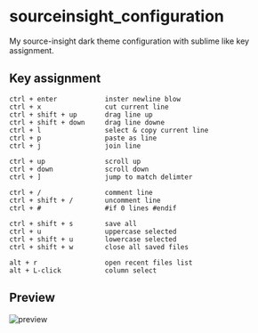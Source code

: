 # sourceinsight_configuration
My source-insight dark theme configuration with sublime like key assignment.
## Key assignment
```
ctrl + enter			inster newline blow
ctrl + x				cut current line
ctrl + shift + up 		drag line up
ctrl + shift + down		drag line downe
ctrl + l				select & copy current line
ctrl + p				paste as line
ctrl + j				join line

ctrl + up				scroll up
ctrl + down				scroll down
ctrl + ]				jump to match delimter

ctrl + /				comment line
ctrl + shift + /		uncomment line
ctrl + #				#if 0 lines #endif

ctrl + shift + s 		save all
ctrl + u				uppercase selected
ctrl + shift + u		lowercase selected
ctrl + shift + w 		close all saved files

alt + r					open recent files list
alt + L-click			column select
```

## Preview
![preview](https://stephenyin.github.io/images/blog/si.png)